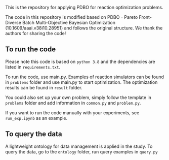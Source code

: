 
This is the repository for applying PDBO for reaction optimization problems.

The code in this repository is modified based on PDBO - Pareto Front-Diverse Batch Multi-Objective Bayesian Optimization (10.1609/aaai.v38i10.28951) and follows the original structure. We thank the authors for sharing the code!

## To run the code ##

Please note this code is based on `python 3.8` and the dependencies are listed in `requirements.txt`.

To run the code, use main.py. Examples of reaction simulators can be found in `problems` folder and use main.py to start optimization. The optimization results can be found in `result` folder. 

You could also set up your own problem, simply follow the template in `problems` folder and add information in `common.py` and `problem.py`.

If you want to run the code manually with your experiments, see `run_exp.ipynb` as an example.

## To query the data ##

A lightweight ontology for data management is applied in the study. To query the data, go to the `ontology` folder, run query examples in `query.py`